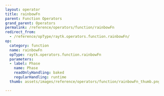 ```yaml
---
layout: operator
title: rainbowFn
parent: Function Operators
grand_parent: Operators
permalink: /reference/operators/function/rainbowFn
redirect_from:
  - /reference/opType/raytk.operators.function.rainbowFn/
op:
  category: function
  name: rainbowFn
  opType: raytk.operators.function.rainbowFn
  parameters:
  - label: Phase
    name: Phase
    readOnlyHandling: baked
    regularHandling: runtime
  thumb: assets/images/reference/operators/function/rainbowFn_thumb.png

---
```

